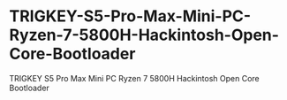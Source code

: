 # TRIGKEY-S5-Pro-Max-Mini-PC-Ryzen-7-5800H-Hackintosh-Open-Core-Bootloader
TRIGKEY S5 Pro Max Mini PC Ryzen 7 5800H Hackintosh Open Core Bootloader
